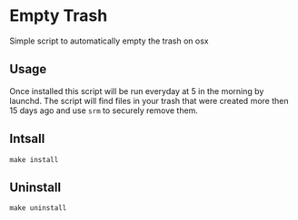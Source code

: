 # Empty Trash

Simple script to automatically empty the trash on osx

## Usage

Once installed this script will be run everyday at 5 in the morning by launchd.
The script will find files in your trash that were created more then 15 days ago
and use `srm` to securely remove them.

## Intsall

	make install

## Uninstall

	make uninstall
